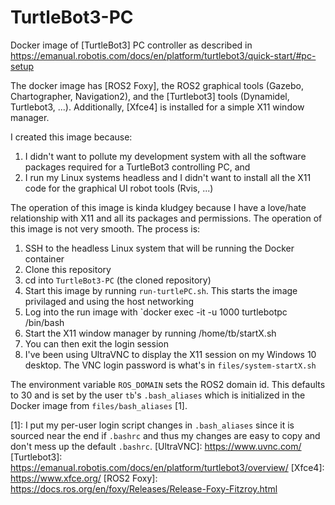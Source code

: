 # TurtleBot3-PC

Docker image of [TurtleBot3] PC controller as described in https://emanual.robotis.com/docs/en/platform/turtlebot3/quick-start/#pc-setup

The docker image has [ROS2 Foxy],
the ROS2 graphical tools (Gazebo, Chartographer, Navigation2),
and the [Turtlebot3] tools (Dynamidel, Turtlebot3, ...).
Additionally, [Xfce4] is installed for a simple X11 window manager.

I created this image because:

1. I didn't want to pollute my development system with all the software packages required for a TurtleBot3 controlling PC, and
2. I run my Linux systems headless and I didn't want to install all the X11 code for the graphical UI robot tools (Rvis, ...)

The operation of this image is kinda kludgey because I have a love/hate
relationship with X11 and all its packages and permissions.
The operation of this image is not very smooth.
The process is:

1. SSH to the headless Linux system that will be running the Docker container
2. Clone this repository
3. cd into `TurtleBot3-PC` (the cloned repository)
4. Start this image by running `run-turtlePC.sh`. This starts the image privilaged and using the host networking
5. Log into the run image with `docker exec -it -u 1000 turtlebotpc /bin/bash
6. Start the X11 window manager by running /home/tb/startX.sh
7. You can then exit the login session
8. I've been using UltraVNC to display the X11 session on my Windows 10 desktop. The VNC login password is what's in `files/system-startX.sh`

The environment variable `ROS_DOMAIN` sets the ROS2 domain id. This defaults to 30 and is set by the user `tb`'s
`.bash_aliases` which is initialized in the Docker image from `files/bash_aliases` [1].

[1]: I put my per-user login script changes in `.bash_aliases` since it is sourced near the end if `.bashrc` and thus my changes are easy to copy and don't mess up the default `.bashrc`.
[UltraVNC]: https://www.uvnc.com/
[Turtlebot3]: https://emanual.robotis.com/docs/en/platform/turtlebot3/overview/
[Xfce4]: https://www.xfce.org/
[ROS2 Foxy]: https://docs.ros.org/en/foxy/Releases/Release-Foxy-Fitzroy.html






